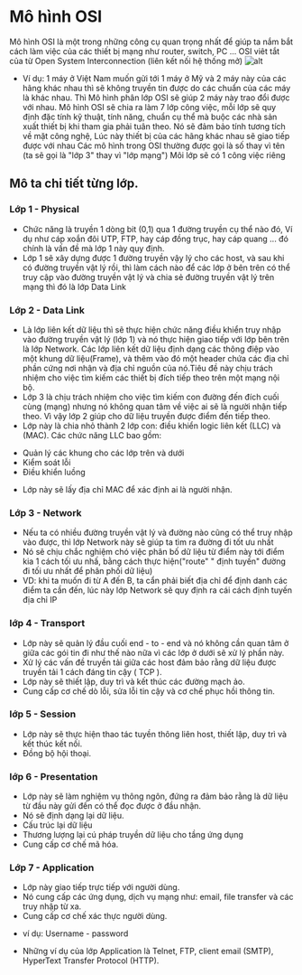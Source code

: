 # Mô hình OSI
Mô hình OSI là một trong những công cụ quan trọng nhất để giúp ta nắm bắt cách làm việc của các thiết bị mạng như router, switch, PC ...
OSI viêt tắt của từ Open System Interconnection (liên kết nối hệ thống mở)
![alt](http://www.adminvietnam.org/wp-content/uploads/2016/10/osi.png)

- Ví dụ: 1 máy ở Việt Nam muốn gửi tới 1 máy ở Mỹ và 2 máy này của các hãng khác nhau thì sẽ không truyền tin được do các chuẩn của các máy là khác nhau. Thì Mô hình phân lớp OSI sẽ giúp 2 máy này trao đổi được với nhau.
Mô hình OSI sẽ chia ra làm 7 lớp công việc, mỗi lớp sẽ quy định đặc tính kỹ thuật, tính năng, chuẩn cụ thể mà buộc các nhà sản xuất thiết bị khi tham gia phải tuân theo.
Nó sẽ đảm bảo tính tương tích về mặt công nghệ, Lúc này thiết bị của các hãng khác nhau sẽ giao tiếp được với nhau
Các mô hình trong OSI thường được gọi là số thay vì tên (ta sẽ gọi là "lớp 3" thay vì "lớp mạng")
Môi lớp sẽ có 1 công việc riêng
## Mô ta chi tiết từng lớp.
### Lớp 1 - Physical
- Chức năng là truyền 1 dòng bit (0,1) qua 1 đường truyền cụ thể nào đó, Ví dụ như cáp xoắn đôi UTP, FTP, hay cáp đồng trục, hay cáp quang ... đó chính là vấn đề mà lớp 1 này quy định. 
- Lớp 1 sẽ xây dựng được 1 đường truyền vậy lý cho các host, và sau khi có đường truyền vật lý rồi, thì làm cách nào để các lớp ở bên trên có thể truy cập vào đường truyền vật lý và chia sẻ đường truyền vật lý trên mạng thì đó là lớp Data Link
### Lớp 2 - Data Link
- Là lớp liên kết dữ liệu thì sẽ thực hiện chức năng điều khiển truy nhập vào đường truyền vật lý (lớp 1) và nó thực hiện giao tiếp với lớp bên trên là lớp Network.
Các lớp liên kết dữ liệu định dạng các thông điệp vào một khung dữ liệu(Frame), và thêm vào đó một header chứa các địa chỉ phần cứng nơi nhận và địa chỉ nguồn của nó.Tiêu đề này chịu trách nhiệm cho việc tìm kiếm các thiết bị đích tiếp theo trên một mạng nội bộ.
- Lớp 3 là chịu trách nhiệm cho việc tìm kiếm con đường đến đích cuối cùng (mạng) nhưng nó không quan tâm về việc ai sẽ là người nhận tiếp theo. Vì vậy lớp 2 giúp cho dữ liệu truyền được điểm đến tiếp theo.
- Lớp này là chia nhỏ thành 2 lớp con: điều khiển logic liên kết (LLC) và  (MAC).
Các chức năng LLC bao gồm:
+ Quản lý các khung cho các lớp trên và dưới
+ Kiểm soát lỗi
+ Điều khiển luồng
- Lớp này sẽ lấy địa chỉ MAC để xác định ai là người nhận.

### Lớp 3 - Network
- Nếu ta có nhiều đường truyền vật lý và đường nào cũng có thể truy nhập vào được, thì lớp Network này sẽ giúp ta tìm ra đường đi tốt ưu nhất
- Nó sẽ chịu chắc nghiệm chó việc phân bố dữ liệu từ điểm này tới điểm kia 1 cách tối ưu nhấ, bằng cách thực hiện("route"  " định tuyến" đường đi tối ưu nhất để phân phối dữ liệu)
- VD: khi ta muốn đi từ A đến B, ta cẩn phải biết địa chỉ để định danh các điểm ta cần đến, lúc này lớp Network sẽ quy định ra cái cách định tuyến địa chỉ IP
### lớp 4 - Transport
- Lớp này sẽ quản lý đầu cuối end - to - end và nó không cần quan tâm ở giữa các gói tin đi như thế nào nữa vì các lớp ở dưới sẽ xử lý phần này.
- Xử lý các vấn đề truyền tải giữa các host đảm bảo rằng dữ liệu được truyền tải 1 cách đáng tin cậy ( TCP ). 
- Lớp này sẽ thiết lập, duy trì và kết thúc các đường mạch ảo.
- Cung cấp cơ chế dò lỗi, sửa lỗi tin cậy và cơ chế phục hồi thông tin.

### lớp 5 - Session
- Lớp này sẽ thực hiện thao tác tuyền thông liên host, thiết lập, duy trì và kết thúc kết nối.
- Đồng bộ hội thoại.
### lớp 6 - Presentation
- Lớp này sẽ làm nghiệm vụ thông ngôn, đứng ra đảm bảo rằng là dữ liệu từ đầu này gửi đến có thể đọc được ở đầu nhận.
- Nó sẽ định dạng lại dữ liệu.
- Cấu trúc lại dữ liệu
- Thương lượng lại cú pháp truyền dữ liệu cho tầng ứng dụng
- Cung cấp cơ chế mã hóa.
### Lớp 7 - Application
- Lớp này giao tiếp trực tiếp với người dùng.
- Nó cung cấp các ứng dụng, dịch vụ mạng như: email, file transfer và các truy nhập từ xa.
- Cung cấp cơ chế xác thực người dùng.
 + ví dụ: Username - password
 - Những ví dụ của lớp Application là Telnet, FTP, client email (SMTP), HyperText Transfer Protocol (HTTP).
